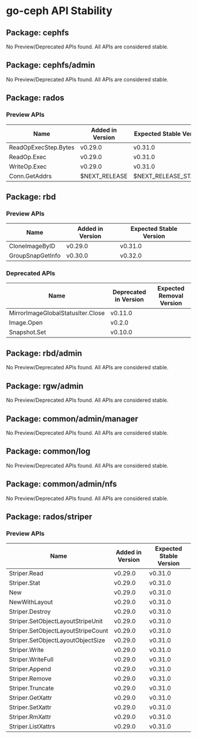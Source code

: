 <!-- GENERATED FILE: DO NOT EDIT DIRECTLY -->

# go-ceph API Stability

## Package: cephfs

No Preview/Deprecated APIs found. All APIs are considered stable.

## Package: cephfs/admin

No Preview/Deprecated APIs found. All APIs are considered stable.

## Package: rados

### Preview APIs

Name | Added in Version | Expected Stable Version | 
---- | ---------------- | ----------------------- | 
ReadOpExecStep.Bytes | v0.29.0 | v0.31.0 | 
ReadOp.Exec | v0.29.0 | v0.31.0 | 
WriteOp.Exec | v0.29.0 | v0.31.0 | 
Conn.GetAddrs | $NEXT_RELEASE | $NEXT_RELEASE_STABLE | 

## Package: rbd

### Preview APIs

Name | Added in Version | Expected Stable Version | 
---- | ---------------- | ----------------------- | 
CloneImageByID | v0.29.0 | v0.31.0 | 
GroupSnapGetInfo | v0.30.0 | v0.32.0 | 

### Deprecated APIs

Name | Deprecated in Version | Expected Removal Version | 
---- | --------------------- | ------------------------ | 
MirrorImageGlobalStatusIter.Close | v0.11.0 |  | 
Image.Open | v0.2.0 |  | 
Snapshot.Set | v0.10.0 |  | 

## Package: rbd/admin

No Preview/Deprecated APIs found. All APIs are considered stable.

## Package: rgw/admin

No Preview/Deprecated APIs found. All APIs are considered stable.

## Package: common/admin/manager

No Preview/Deprecated APIs found. All APIs are considered stable.

## Package: common/log

No Preview/Deprecated APIs found. All APIs are considered stable.

## Package: common/admin/nfs

No Preview/Deprecated APIs found. All APIs are considered stable.

## Package: rados/striper

### Preview APIs

Name | Added in Version | Expected Stable Version | 
---- | ---------------- | ----------------------- | 
Striper.Read | v0.29.0 | v0.31.0 | 
Striper.Stat | v0.29.0 | v0.31.0 | 
New | v0.29.0 | v0.31.0 | 
NewWithLayout | v0.29.0 | v0.31.0 | 
Striper.Destroy | v0.29.0 | v0.31.0 | 
Striper.SetObjectLayoutStripeUnit | v0.29.0 | v0.31.0 | 
Striper.SetObjectLayoutStripeCount | v0.29.0 | v0.31.0 | 
Striper.SetObjectLayoutObjectSize | v0.29.0 | v0.31.0 | 
Striper.Write | v0.29.0 | v0.31.0 | 
Striper.WriteFull | v0.29.0 | v0.31.0 | 
Striper.Append | v0.29.0 | v0.31.0 | 
Striper.Remove | v0.29.0 | v0.31.0 | 
Striper.Truncate | v0.29.0 | v0.31.0 | 
Striper.GetXattr | v0.29.0 | v0.31.0 | 
Striper.SetXattr | v0.29.0 | v0.31.0 | 
Striper.RmXattr | v0.29.0 | v0.31.0 | 
Striper.ListXattrs | v0.29.0 | v0.31.0 | 

